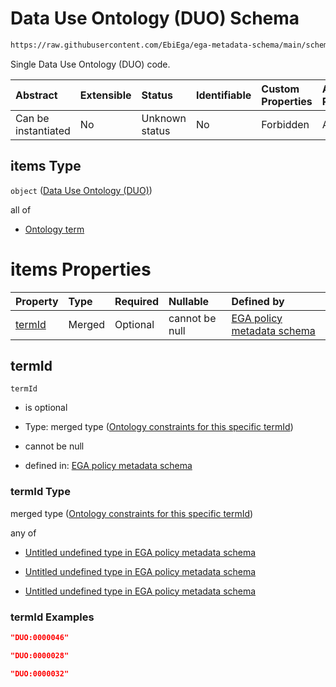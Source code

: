 # Data Use Ontology (DUO) Schema

```txt
https://raw.githubusercontent.com/EbiEga/ega-metadata-schema/main/schemas/EGA.policy.json#/properties/duoCodes/items
```

Single Data Use Ontology (DUO) code.

| Abstract            | Extensible | Status         | Identifiable | Custom Properties | Additional Properties | Access Restrictions | Defined In                                                                   |
| :------------------ | :--------- | :------------- | :----------- | :---------------- | :-------------------- | :------------------ | :--------------------------------------------------------------------------- |
| Can be instantiated | No         | Unknown status | No           | Forbidden         | Allowed               | none                | [EGA.policy.json\*](../../../schemas/EGA.policy.json "open original schema") |

## items Type

`object` ([Data Use Ontology (DUO)](ega-8-properties-data-use-ontology-duo-codes-data-use-ontology-duo.md))

all of

* [Ontology term](ega-4-defs-ontology-term.md "check type definition")

# items Properties

| Property          | Type   | Required | Nullable       | Defined by                                                                                                                                                                                                                                                                                            |
| :---------------- | :----- | :------- | :------------- | :---------------------------------------------------------------------------------------------------------------------------------------------------------------------------------------------------------------------------------------------------------------------------------------------------- |
| [termId](#termid) | Merged | Optional | cannot be null | [EGA policy metadata schema](ega-8-properties-data-use-ontology-duo-codes-data-use-ontology-duo-properties-ontology-constraints-for-this-specific-termid.md "https://raw.githubusercontent.com/EbiEga/ega-metadata-schema/main/schemas/EGA.policy.json#/properties/duoCodes/items/properties/termId") |

## termId



`termId`

* is optional

* Type: merged type ([Ontology constraints for this specific termId](ega-8-properties-data-use-ontology-duo-codes-data-use-ontology-duo-properties-ontology-constraints-for-this-specific-termid.md))

* cannot be null

* defined in: [EGA policy metadata schema](ega-8-properties-data-use-ontology-duo-codes-data-use-ontology-duo-properties-ontology-constraints-for-this-specific-termid.md "https://raw.githubusercontent.com/EbiEga/ega-metadata-schema/main/schemas/EGA.policy.json#/properties/duoCodes/items/properties/termId")

### termId Type

merged type ([Ontology constraints for this specific termId](ega-8-properties-data-use-ontology-duo-codes-data-use-ontology-duo-properties-ontology-constraints-for-this-specific-termid.md))

any of

* [Untitled undefined type in EGA policy metadata schema](ega-8-properties-data-use-ontology-duo-codes-data-use-ontology-duo-properties-ontology-constraints-for-this-specific-termid-anyof-0.md "check type definition")

* [Untitled undefined type in EGA policy metadata schema](ega-8-properties-data-use-ontology-duo-codes-data-use-ontology-duo-properties-ontology-constraints-for-this-specific-termid-anyof-1.md "check type definition")

* [Untitled undefined type in EGA policy metadata schema](ega-8-properties-data-use-ontology-duo-codes-data-use-ontology-duo-properties-ontology-constraints-for-this-specific-termid-anyof-2.md "check type definition")

### termId Examples

```json
"DUO:0000046"
```

```json
"DUO:0000028"
```

```json
"DUO:0000032"
```
